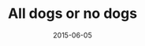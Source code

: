 ---
layout: post
title: "All dogs or no dogs"
date: 2015-06-05
podcast: <object type="application/x-shockwave-flash" data="https://huffduffer.com/flash/player.swf?soundFile=http://traffic.libsyn.com/willsankey/Miles_Away_004_2.mp3" width="290" height="24"><param name="movie" value="https://huffduffer.com/flash/player.swf?soundFile=http://traffic.libsyn.com/willsankey/Miles_Away_004_2.mp3" /><param name="wmode" value="transparent" /><audio src="http://traffic.libsyn.com/willsankey/Miles_Away_004_2.mp3" controls preload="none"><a href="https://huffduffer.com/wsankey/239312">Miles Away on Huffduffer</a></audio></object>
---